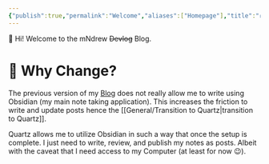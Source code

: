 ```yaml
---
{"publish":true,"permalink":"Welcome","aliases":["Homepage"],"title":"🏠 mNdrew DevLog","created":"2025-09-07","modified":"2025-09-07T12:39:03.360+08:00","published":"2025-09-07","cssclasses":null,"description":null,"tags":null,"draft":false,"date":"2025-09-07","date_created":"2025-09-07","comments":false}
---
```





👋 Hi! Welcome to the mNdrew ~~Devlog~~ Blog. 


# 🌱 Why Change?
The previous version of my [Blog](https://mndrewdevlog.web.app/blog/) does not really allow me to write using Obsidian (my main note taking application). This increases the friction to write and update posts hence the [[General/Transition to Quartz\|transition to Quartz]]. 

Quartz allows me to utilize Obsidian in such a way that once the setup is complete. I just need to write, review, and publish my notes as posts. Albeit with the caveat that I need access to my Computer (at least for now 😉). 





